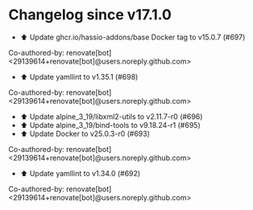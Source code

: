 # Changelog since v17.1.0
- ⬆️ Update ghcr.io/hassio-addons/base Docker tag to v15.0.7 (#697)

Co-authored-by: renovate[bot] <29139614+renovate[bot]@users.noreply.github.com> 
- ⬆️ Update yamllint to v1.35.1 (#698)

Co-authored-by: renovate[bot] <29139614+renovate[bot]@users.noreply.github.com> 
- ⬆️ Update alpine_3_19/libxml2-utils to v2.11.7-r0 (#696) 
- ⬆️ Update alpine_3_19/bind-tools to v9.18.24-r1 (#695) 
- ⬆️ Update Docker to v25.0.3-r0 (#693)

Co-authored-by: renovate[bot] <29139614+renovate[bot]@users.noreply.github.com> 
- ⬆️ Update yamllint to v1.34.0 (#692)

Co-authored-by: renovate[bot] <29139614+renovate[bot]@users.noreply.github.com> 
